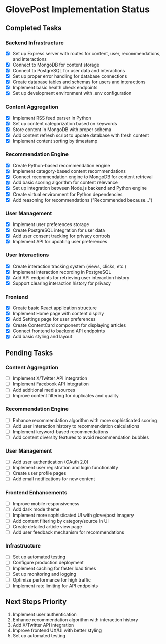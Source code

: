 # GlovePost Implementation Status

## Completed Tasks

### Backend Infrastructure
- [x] Set up Express server with routes for content, user, recommendations, and interactions
- [x] Connect to MongoDB for content storage
- [x] Connect to PostgreSQL for user data and interactions
- [x] Set up proper error handling for database connections
- [x] Create database tables and schemas for users and interactions
- [x] Implement basic health check endpoints
- [x] Set up development environment with .env configuration

### Content Aggregation
- [x] Implement RSS feed parser in Python
- [x] Set up content categorization based on keywords
- [x] Store content in MongoDB with proper schema
- [x] Add content refresh script to update database with fresh content
- [x] Implement content sorting by timestamp

### Recommendation Engine
- [x] Create Python-based recommendation engine
- [x] Implement category-based content recommendations
- [x] Connect recommendation engine to MongoDB for content retrieval
- [x] Add basic scoring algorithm for content relevance
- [x] Set up integration between Node.js backend and Python engine
- [x] Create virtual environment for Python dependencies
- [x] Add reasoning for recommendations ("Recommended because...")

### User Management
- [x] Implement user preferences storage
- [x] Create PostgreSQL integration for user data
- [x] Add user consent tracking for privacy controls
- [x] Implement API for updating user preferences

### User Interactions
- [x] Create interaction tracking system (views, clicks, etc.)
- [x] Implement interaction recording in PostgreSQL
- [x] Add API endpoints for retrieving user interaction history
- [x] Support clearing interaction history for privacy

### Frontend
- [x] Create basic React application structure
- [x] Implement Home page with content display
- [x] Add Settings page for user preferences
- [x] Create ContentCard component for displaying articles
- [x] Connect frontend to backend API endpoints
- [x] Add basic styling and layout

## Pending Tasks

### Content Aggregation
- [ ] Implement X/Twitter API integration
- [ ] Implement Facebook API integration
- [ ] Add additional media sources
- [ ] Improve content filtering for duplicates and quality

### Recommendation Engine
- [ ] Enhance recommendation algorithm with more sophisticated scoring
- [ ] Add user interaction history to recommendation calculations
- [ ] Implement keyword-based recommendations
- [ ] Add content diversity features to avoid recommendation bubbles

### User Management
- [ ] Add user authentication (OAuth 2.0)
- [ ] Implement user registration and login functionality
- [ ] Create user profile pages
- [ ] Add email notifications for new content

### Frontend Enhancements
- [ ] Improve mobile responsiveness
- [ ] Add dark mode theme
- [ ] Implement more sophisticated UI with glove/post imagery
- [ ] Add content filtering by category/source in UI
- [ ] Create detailed article view page
- [ ] Add user feedback mechanism for recommendations

### Infrastructure
- [ ] Set up automated testing
- [ ] Configure production deployment
- [ ] Implement caching for faster load times
- [ ] Set up monitoring and logging
- [ ] Optimize performance for high traffic
- [ ] Implement rate limiting for API endpoints

## Next Steps Priority
1. Implement user authentication
2. Enhance recommendation algorithm with interaction history
3. Add X/Twitter API integration
4. Improve frontend UX/UI with better styling
5. Set up automated testing